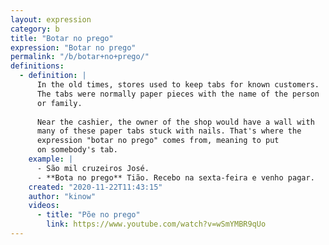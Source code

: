 ```yaml
---
layout: expression
category: b
title: "Botar no prego"
expression: "Botar no prego"
permalink: "/b/botar+no+prego/"
definitions:
  - definition: |
      In the old times, stores used to keep tabs for known customers.
      The tabs were normally paper pieces with the name of the person
      or family.
      
      Near the cashier, the owner of the shop would have a wall with
      many of these paper tabs stuck with nails. That's where the
      expression "botar no prego" comes from, meaning to put
      on somebody's tab.
    example: |
      - São mil cruzeiros José.
      - **Bota no prego** Tião. Recebo na sexta-feira e venho pagar.
    created: "2020-11-22T11:43:15"
    author: "kinow"
    videos:
      - title: "Põe no prego"
        link: https://www.youtube.com/watch?v=wSmYMBR9qUo
---
```

